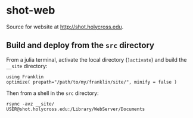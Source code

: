# shot-web

Source for website at <http://shot.holycross.edu>.


## Build and deploy from the `src` directory

From a julia terminal, activate the local directory (`]activate`) and build the `__site` directory:

```
using Franklin
optimize( prepath="/path/to/my/franklin/site/", minify = false )
```

Then from a shell in the `src` directory:

```
rsync -avz __site/ USER@shot.holycross.edu:/Library/WebServer/Documents
```
